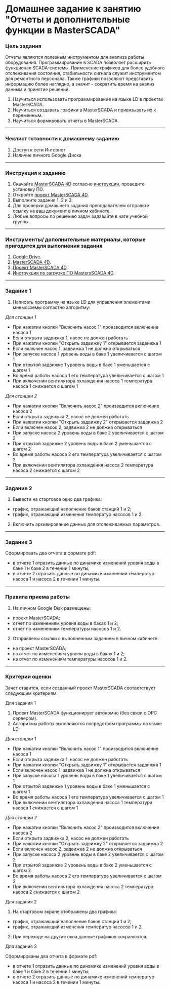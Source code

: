 # Домашнее задание к занятию "Отчеты и дополнительные функции в MasterSCADA"

### Цель задания

Отчеты являются полезным инструментом для анализа работы оборудования. Программирование в SCADA позволяет расширить функционал SCADA-системы. Применение графиков для более удобного отслеживания состояния, стабильности сигнала служит инструментом для ремонтного персонала. Также графики позволяют представить информацию более наглядно, а значит - сократить время на анализ данным и принятие решений.

1. Научиться использовать программирование на языке LD в проектах MasterSCADA.
2. Научиться создавать графики в MasterSCADA и привязывать их к переменным.
3. Научиться формировать отчеты в MasterSCADA.

------

### Чеклист готовности к домашнему заданию

1. Доступ к сети Интернет
2. Наличие личного Google Диска

------

### Инструкция к заданию

1. Скачайте [MasterSCADA 4D](https://masterscada.ru/download4) согласно [инструкции](https://docs.google.com/document/d/13jDH8mqTwOePICQuc0o2sfBaAQhGyeZ0rGnzL_DHZ8o/edit?usp=sharing), проведите установку ПО.
2. Откройте [проект MasterSCADA 4D](https://drive.google.com/drive/folders/1pdDgDdZIkPE70w0o4SKfdGO_8nlLdRnm?usp=sharing).
3. Выполните задания 1, 2 и 3.
4. Для проверки домашнего задания преподавателем отправьте ссылку на ваш документ в личном кабинете.
5. Любые вопросы по решению задач задавайте в чате учебной группы.

------

### Инструменты/ дополнительные материалы, которые пригодятся для выполнения задания

1. [Google Drive](https://www.google.com/intl/ru/drive/).
2. [MasterSCADA 4D](https://masterscada.ru/download4).
3. [Проект MasterSCADA 4D](https://drive.google.com/drive/folders/1pdDgDdZIkPE70w0o4SKfdGO_8nlLdRnm?usp=sharing).
4. [Инструкция по загрузке ПО MastersSCADA 4D](https://docs.google.com/document/d/13jDH8mqTwOePICQuc0o2sfBaAQhGyeZ0rGnzL_DHZ8o/edit?usp=sharing).

------

### Задание 1

1. Написать программу на языке LD для управления элементами мнемосхемы согластно алгоритму:
  
  *Для станции 1*
  - При нажатии кнопки "Включить насос 1" производится включение насоса 1
  - Если открыта задвижка 1, насос не должен работать
  - При нажатии кнопки "Открыть задвижку 1" открывается задвижка 1
  - Если включен насос 1, задвижка 1 не должна открываться
  - При запуске насоса 1 уровень воды в баке 1 увеличивается с шагом 1
  - При отрытой задвижке 1 уровень воды в баке 1 уменьшается с шагом 1
  - Во время работы насоса 1 его температура увеличивается с шагом 1
  - При включении вентилятора охлаждения насоса 1 температура насоса 1 снижается с шагом 1 
    
 *Для станции 2*
- При нажатии кнопки "Включить насос 2" производится включение насоса 2
- Если открыта задвижка 2, насос не должен работать
- При нажатии кнопки "Открыть задвижку 2" открывается задвижка 2
- Если включен насос 2, задвижка 2 не должна открываться
- При запуске насоса 2 уровень воды в баке 2 увеличивается с шагом 2
- При отрытой задвижке 2 уровень воды в баке 2 уменьшается с шагом 2
- Во время работы насоса 2 его температура увеличивается с шагом 2
- При включении вентилятора охлаждения насоса 2 температура насоса 2 снижается с шагом 2

------

### Задание 2

1. Вывести на стартовое окно два графика:
- график, отражающий наполнение баков станций 1 и 2;
- график, отражающий изменения температур насосов 1 и 2.
2. Включить архивирование данных для отслеживаемых параметров.

------

### Задание 3

Сформировать два отчета в формате pdf:
- в отчете 1 отразить данные по динамике изменений уровня воды в баке 1 и баке 2 в течении 1 минуты;
- в отчете 2 отразить данные по динамике изменений температур насоса 1 и насоса 2 в течении 1 минуты.

------

### Правила приема работы

1. На личном Google Disk размещены:
- проект MasterSCADA;
- отчет по изменениям уровня воды в баках 1 и 2;
- отчет по изменениям температуры насосов 1 и 2.
2. Отправлены ссылки с выполненным заданием в личном кабинете:
- на проект MasterSCADA;
- на отчет по изменениям уровня воды в баках 1 и 2;
- на отчет по изменениям температуры насосов 1 и 2.

------

### Критерии оценки

Зачет ставится, если созданный проект MasterSCADA соответствует следующим критериям:

Для задания 1 

1. Проект MasterSCADA функционирует автономно (без связи с ОРС сервером).
2. Алгоритмы работы выполняются посредством программы на языке LD:

*Для станции 1*
- При нажатии кнопки "Включить насос 1" производится включение насоса 1
- Если открыта задвижка 1, насос не должен работать
- При нажатии кнопки "Открыть задвижку 1" открывается задвижка 1
- Если включен насос 1, задвижка 1 не должна открываться
- При запуске насоса 1 уровень воды в баке 1 увеличивается с шагом 1
- При отрытой задвижке 1 уровень воды в баке 1 уменьшается с шагом 1
- Во время работы насоса 1 его температура увеличивается с шагом 1
- При включении вентилятора охлаждения насоса 1 температура насоса 1 снижается с шагом 1 
    
*Для станции 2*
- При нажатии кнопки "Включить насос 2" производится включение насоса 2
- Если открыта задвижка 2, насос не должен работать
- При нажатии кнопки "Открыть задвижку 2" открывается задвижка 2
- Если включен насос 2, задвижка 2 не должна открываться
- При запуске насоса 2 уровень воды в баке 2 увеличивается с шагом 2
- При отрытой задвижке 2 уровень воды в баке 2 уменьшается с шагом 2
- Во время работы насоса 2 его температура увеличивается с шагом 2
- При включении вентилятора охлаждения насоса 2 температура насоса 2 снижается с шагом 2

Для задания 2 

1. На стартовом экране отображены два графика:
- график, отражающий наполнение баков станций 1 и 2;
- график, отражающий изменения температур насосов 1 и 2.
2. При переходе на другие окна данные графиков сохраняются.
    
Для задания 3

Сформированы два отчета в формате pdf:
- в отчете 1 отразить данные по динамике изменений уровня воды в баке 1 и баке 2 в течении 1 минуты;
- в отчете 2 отразить данные по динамике изменений температур насоса 1 и насоса 2 в течении 1 минуты.

